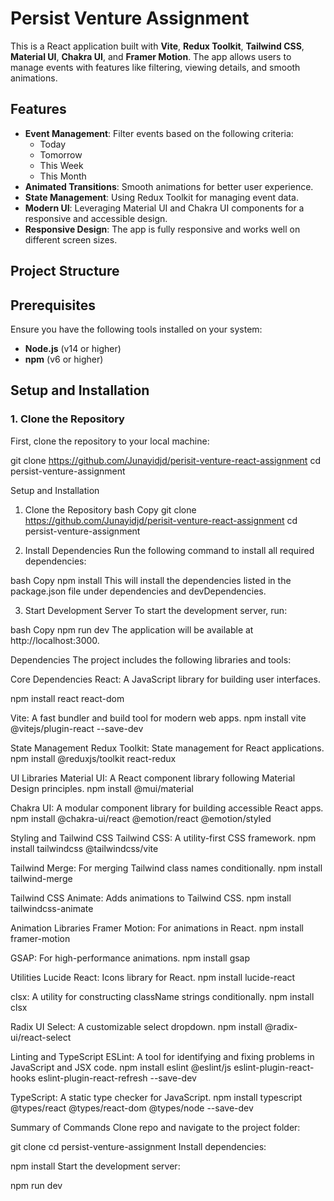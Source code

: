 # Persist Venture Assignment

This is a React application built with **Vite**, **Redux Toolkit**, **Tailwind CSS**, **Material UI**, **Chakra UI**, and **Framer Motion**. The app allows users to manage events with features like filtering, viewing details, and smooth animations.

## Features

- **Event Management**: Filter events based on the following criteria:
  - Today
  - Tomorrow
  - This Week
  - This Month
- **Animated Transitions**: Smooth animations for better user experience.
- **State Management**: Using Redux Toolkit for managing event data.
- **Modern UI**: Leveraging Material UI and Chakra UI components for a responsive and accessible design.
- **Responsive Design**: The app is fully responsive and works well on different screen sizes.

## Project Structure



## Prerequisites

Ensure you have the following tools installed on your system:

- **Node.js** (v14 or higher)
- **npm** (v6 or higher)

## Setup and Installation

### 1. **Clone the Repository**

First, clone the repository to your local machine:

git clone https://github.com/Junayidjd/perisit-venture-react-assignment
cd persist-venture-assignment




Setup and Installation
1. Clone the Repository
bash
Copy
git clone https://github.com/Junayidjd/perisit-venture-react-assignment
cd persist-venture-assignment


2. Install Dependencies
Run the following command to install all required dependencies:

bash
Copy
npm install
This will install the dependencies listed in the package.json file under dependencies and devDependencies.



3. Start Development Server
To start the development server, run:

bash
Copy
npm run dev
The application will be available at http://localhost:3000.




Dependencies
The project includes the following libraries and tools:

Core Dependencies
React: A JavaScript library for building user interfaces.

npm install react react-dom



Vite: A fast bundler and build tool for modern web apps.
npm install vite @vitejs/plugin-react --save-dev



State Management
Redux Toolkit: State management for React applications.
npm install @reduxjs/toolkit react-redux




UI Libraries
Material UI: A React component library following Material Design principles.
npm install @mui/material



Chakra UI: A modular component library for building accessible React apps.
npm install @chakra-ui/react @emotion/react @emotion/styled



Styling and Tailwind CSS
Tailwind CSS: A utility-first CSS framework.
npm install tailwindcss @tailwindcss/vite



Tailwind Merge: For merging Tailwind class names conditionally.
npm install tailwind-merge



Tailwind CSS Animate: Adds animations to Tailwind CSS.
npm install tailwindcss-animate



Animation Libraries
Framer Motion: For animations in React.
npm install framer-motion



GSAP: For high-performance animations.
npm install gsap



Utilities
Lucide React: Icons library for React.
npm install lucide-react



clsx: A utility for constructing className strings conditionally.
npm install clsx




Radix UI Select: A customizable select dropdown.
npm install @radix-ui/react-select



Linting and TypeScript
ESLint: A tool for identifying and fixing problems in JavaScript and JSX code.
npm install eslint @eslint/js eslint-plugin-react-hooks eslint-plugin-react-refresh --save-dev



TypeScript: A static type checker for JavaScript.
npm install typescript @types/react @types/react-dom @types/node --save-dev










Summary of Commands
Clone repo and navigate to the project folder:


git clone <repository-url>
cd persist-venture-assignment
Install dependencies:

npm install
Start the development server:

npm run dev
